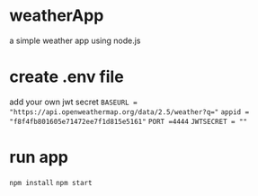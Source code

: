 # weatherApp
a simple weather app using node.js 

# create .env file
add your own jwt secret
`BASEURL = "https://api.openweathermap.org/data/2.5/weather?q="`
`appid = "f8f4fb801605e71472ee7f1d815e5161"`
`PORT =4444`
`JWTSECRET = ""`

# run app
`npm install`
`npm start`
